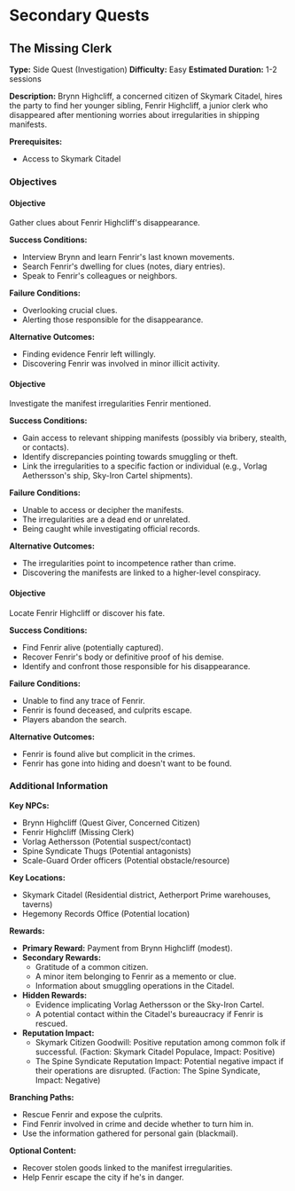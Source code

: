 # Secondary Quests

## The Missing Clerk
**Type:** Side Quest (Investigation)
**Difficulty:** Easy
**Estimated Duration:** 1-2 sessions

**Description:** Brynn Highcliff, a concerned citizen of Skymark Citadel, hires the party to find her younger sibling, Fenrir Highcliff, a junior clerk who disappeared after mentioning worries about irregularities in shipping manifests.

**Prerequisites:**
- Access to Skymark Citadel

### Objectives
#### Objective
Gather clues about Fenrir Highcliff's disappearance.

**Success Conditions:**
- Interview Brynn and learn Fenrir's last known movements.
- Search Fenrir's dwelling for clues (notes, diary entries).
- Speak to Fenrir's colleagues or neighbors.

**Failure Conditions:**
- Overlooking crucial clues.
- Alerting those responsible for the disappearance.

**Alternative Outcomes:**
- Finding evidence Fenrir left willingly.
- Discovering Fenrir was involved in minor illicit activity.

#### Objective
Investigate the manifest irregularities Fenrir mentioned.

**Success Conditions:**
- Gain access to relevant shipping manifests (possibly via bribery, stealth, or contacts).
- Identify discrepancies pointing towards smuggling or theft.
- Link the irregularities to a specific faction or individual (e.g., Vorlag Aethersson's ship, Sky-Iron Cartel shipments).

**Failure Conditions:**
- Unable to access or decipher the manifests.
- The irregularities are a dead end or unrelated.
- Being caught while investigating official records.

**Alternative Outcomes:**
- The irregularities point to incompetence rather than crime.
- Discovering the manifests are linked to a higher-level conspiracy.

#### Objective
Locate Fenrir Highcliff or discover his fate.

**Success Conditions:**
- Find Fenrir alive (potentially captured).
- Recover Fenrir's body or definitive proof of his demise.
- Identify and confront those responsible for his disappearance.

**Failure Conditions:**
- Unable to find any trace of Fenrir.
- Fenrir is found deceased, and culprits escape.
- Players abandon the search.

**Alternative Outcomes:**
- Fenrir is found alive but complicit in the crimes.
- Fenrir has gone into hiding and doesn't want to be found.


### Additional Information
**Key NPCs:**
- Brynn Highcliff (Quest Giver, Concerned Citizen)
- Fenrir Highcliff (Missing Clerk)
- Vorlag Aethersson (Potential suspect/contact)
- Spine Syndicate Thugs (Potential antagonists)
- Scale-Guard Order officers (Potential obstacle/resource)

**Key Locations:**
- Skymark Citadel (Residential district, Aetherport Prime warehouses, taverns)
- Hegemony Records Office (Potential location)

**Rewards:**
- **Primary Reward:** Payment from Brynn Highcliff (modest).
- **Secondary Rewards:**
  - Gratitude of a common citizen.
  - A minor item belonging to Fenrir as a memento or clue.
  - Information about smuggling operations in the Citadel.
- **Hidden Rewards:**
  - Evidence implicating Vorlag Aethersson or the Sky-Iron Cartel.
  - A potential contact within the Citadel's bureaucracy if Fenrir is rescued.
- **Reputation Impact:**
  - Skymark Citizen Goodwill: Positive reputation among common folk if successful. (Faction: Skymark Citadel Populace, Impact: Positive)
  - The Spine Syndicate Reputation Impact: Potential negative impact if their operations are disrupted. (Faction: The Spine Syndicate, Impact: Negative)

**Branching Paths:**
- Rescue Fenrir and expose the culprits.
- Find Fenrir involved in crime and decide whether to turn him in.
- Use the information gathered for personal gain (blackmail).

**Optional Content:**
- Recover stolen goods linked to the manifest irregularities.
- Help Fenrir escape the city if he's in danger.

